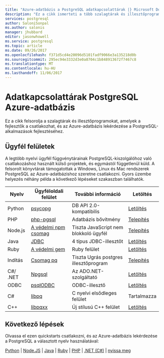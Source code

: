 ```yaml
---
title: "Azure-adatbázis a PostgreSQL adatkapcsolattárak |} Microsoft Docs"
description: "Ez a cikk ismerteti a több szalagtárak és illesztőprogramokat, hogy a fejlesztők használhatják mikor kódolási kapcsolódás és lekérdezés az Azure-adatbázis a PostgreSQL-alkalmazások."
services: postgresql
author: SaloniSonpal
ms.author: salonis
manager: jhubbard
editor: jasonwhowell
ms.service: postgresql
ms.topic: article
ms.date: 09/26/2017
ms.openlocfilehash: f371d5cd4e20096d5101fadf9066e3a135218d0b
ms.sourcegitcommit: 295ec94e3332d3e0a8704c1b848913672f7467c8
ms.translationtype: MT
ms.contentlocale: hu-HU
ms.lasthandoff: 11/06/2017
---
```

# <a name="connection-libraries-for-azure-database-for-postgresql"></a>Adatkapcsolattárak PostgreSQL Azure-adatbázis
Ez a cikk felsorolja a szalagtárak és illesztőprogramokat, amelyek a fejlesztők a csatlakozhat, és az Azure-adatbázis lekérdezése a PostgreSQL-alkalmazások fejlesztéséhez.

## <a name="client-interfaces"></a>Ügyfél felületek
A legtöbb nyelvi ügyfél függvénytárainak PostgreSQL-kiszolgálóhoz való csatlakozáshoz használt külső projektek, és egymástól függetlenül küld. A felsorolt könyvtárak támogatottak a Windows, Linux és Mac rendszerek PostgreSQL az Azure-adatbázishoz szeretne csatlakozni. Gyors üzembe helyezés néhány példa a következő lépéseket szakaszban találhatók.

| **Nyelv** | **Ügyféloldali felület** | **További információ** | **Letöltés** |
|--------------|----------------------------------------------------------------|-------------------------------------|--------------------------------------------------------------------|
| Python | [psycopg](http://initd.org/psycopg/) | DB API 2.0-kompatibilis | [Letöltés](http://initd.org/psycopg/download/) |
| PHP | [php-pgsql](https://php.net/manual/en/book.pgsql.php) | Adatbázis bővítmény | [Telepítés](https://secure.php.net/manual/en/pgsql.installation.php) |
| Node.js | [A védelmi npm csomag](https://www.npmjs.com/package/pg) | Tiszta JavaScript nem blokkoló ügyfél | [Telepítés](https://www.npmjs.com/package/pg) |
| Java | [JDBC](http://jdbc.postgresql.org/) | 4 típus JDBC-illesztőt | [Letöltés](https://jdbc.postgresql.org/download.html)  |
| Ruby | [A védelmi gem](https://deveiate.org/code/pg/) | Ruby felület | [Letöltés](https://rubygems.org/downloads/pg-0.20.0.gem) |
| Indítás | [Csomag pq](https://godoc.org/github.com/lib/pq) | Tiszta Ugrás postgres illesztőprogram | [Telepítés](https://github.com/lib/pq/blob/master/README.md) |
| C\#/ .NET | [Npgsql](http://www.npgsql.org/) | Az ADO.NET-szolgáltató | [Letöltés](https://www.microsoft.com/net/) |
| ODBC | [psqlODBC](https://odbc.postgresql.org/) | ODBC-illesztő | [Letöltés](http://www.postgresql.org/ftp/odbc/versions/) |
| C# | [libpq](https://www.postgresql.org/docs/9.6/static/libpq.html) | C nyelvi elsődleges felület | Tartalmazza |
| C++ | [libpqxx](http://pqxx.org/) | Új stílusú C++ felület | [Letöltés](http://pqxx.org/download/software/) |

## <a name="next-steps"></a>Következő lépések
Olvassa el ezen quickstarts csatlakozni, és az Azure-adatbázis lekérdezése a PostgreSQL a választott nyelv használatával:

[Python](./connect-python.md) | [Node.JS](./connect-nodejs.md) | [Java](./connect-java.md) | [Ruby](./connect-ruby.md) | [PHP](./connect-php.md)  |  [.NET (C#)](./connect-csharp.md) | [nyissa meg](./connect-go.md)
